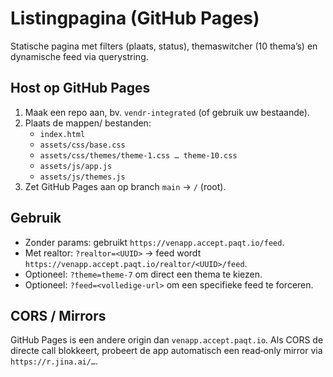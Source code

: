 # Listingpagina (GitHub Pages)

Statische pagina met filters (plaats, status), themaswitcher (10 thema’s) en dynamische feed via querystring.

## Host op GitHub Pages
1. Maak een repo aan, bv. `vendr-integrated` (of gebruik uw bestaande).
2. Plaats de mappen/ bestanden:
   - `index.html`
   - `assets/css/base.css`
   - `assets/css/themes/theme-1.css … theme-10.css`
   - `assets/js/app.js`
   - `assets/js/themes.js`
3. Zet GitHub Pages aan op branch `main` → `/` (root).

## Gebruik
- Zonder params: gebruikt `https://venapp.accept.paqt.io/feed`.
- Met realtor: `?realtor=<UUID>` → feed wordt `https://venapp.accept.paqt.io/realtor/<UUID>/feed`.
- Optioneel: `?theme=theme-7` om direct een thema te kiezen.
- Optioneel: `?feed=<volledige-url>` om een specifieke feed te forceren.

## CORS / Mirrors
GitHub Pages is een andere origin dan `venapp.accept.paqt.io`. Als CORS de directe call blokkeert, probeert de app automatisch een read‑only mirror via `https://r.jina.ai/…`.
